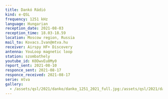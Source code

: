 ```yaml
---
title: Dankó Rádió
kind: e-QSL
frequency: 1251 kHz
language: Hungarian
reception_date: 2021-08-03
reception_time: 18.03-18.59
location: Moscow region, Russia
mail_to: Kovacs.Ivan@mtva.hu
receiver: Airspy HF+ Discovery
antenna: YouLoop magnetic loop
station: szombathely
youtube_id: K0DwvEu8My0
report_sent: 2021-08-10
responce_sent: 2021-08-17
responce_received: 2021-08-17
serie: mtva
gallery:
  - /assets/qsl/2021/danko/danko_1251_2021_full.jpg:/assets/qsl/2021/danko/danko_1251_2021_small.jpg
---
```

